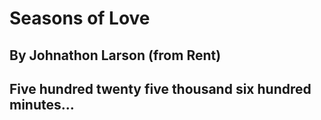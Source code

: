 #  Seasons of Love
## By Johnathon Larson (from Rent)
## Five hundred twenty five thousand six hundred minutes...
